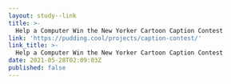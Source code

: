 ```yaml
---
layout: study--link
title: >-
  Help a Computer Win the New Yorker Cartoon Caption Contest
link: 'https://pudding.cool/projects/caption-contest/'
link_title: >-
  Help a Computer Win the New Yorker Cartoon Caption Contest
date: 2021-05-28T02:09:03Z
published: false
---
```


